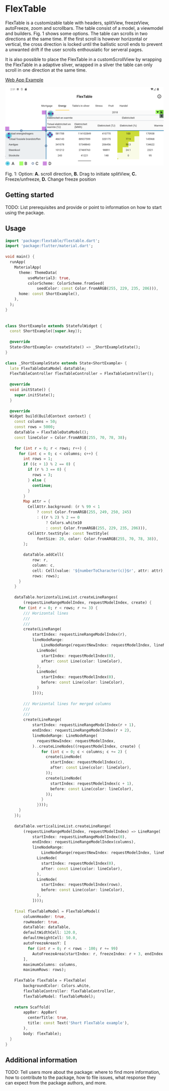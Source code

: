<!--
This README describes the package. If you publish this package to pub.dev,
this README's contents appear on the landing page for your package.

For information about how to write a good package README, see the guide for
[writing package pages](https://dart.dev/guides/libraries/writing-package-pages).

For general information about developing packages, see the Dart guide for
[creating packages](https://dart.dev/guides/libraries/create-library-packages)
and the Flutter guide for
[developing packages and plugins](https://flutter.dev/developing-packages).
-->

# FlexTable

FlexTable is a customizable table with headers, splitView, freezeView, autoFreeze, zoom and scrollbars. The table consist of a model, a viewmodel and builders. Fig. 1 shows some options. The table can scrolls in two directions at the same time. If the first scroll is however horizontal or vertical, the cross direction is locked until the ballistic scroll ends  to prevent a unwanted drift if the user scrolls enthousiatic for serveral pages.

It is also possible to place the FlexTable in a customScrollView by wrapping the FlexTable in a adaptive sliver, wrapped in a sliver the table can only scroll in one direction at the same time.

[Web App Example](http://js-lab.nl/flextable)

<img src="doc/flextable_options.png" width="800" >

Fig. 1: Option: **A.** scroll direction, **B.** Drag to initiate splitView, **C.** Freeze/unfreeze, **D.** Change freeze position




## Getting started

TODO: List prerequisites and provide or point to information on how to
start using the package.

## Usage

```dart
import 'package:flextable/flextable.dart';
import 'package:flutter/material.dart';

void main() {
  runApp(
    MaterialApp(
      theme: ThemeData(
          useMaterial3: true,
          colorScheme: ColorScheme.fromSeed(
              seedColor: const Color.fromARGB(255, 229, 235, 206))),
      home: const ShortExample(),
    ),
  );
}


class ShortExample extends StatefulWidget {
  const ShortExample({super.key});

  @override
  State<ShortExample> createState() => _ShortExampleState();
}

class _ShortExampleState extends State<ShortExample> {
  late FlexTableDataModel dataTable;
  FlexTableController flexTableController = FlexTableController();

  @override
  void initState() {
    super.initState();
  }

  @override
  Widget build(BuildContext context) {
    const columns = 50;
    const rows = 5000;
    dataTable = FlexTableDataModel();
    const lineColor = Color.fromARGB(255, 70, 78, 38);

    for (int r = 0; r < rows; r++) {
      for (int c = 0; c < columns; c++) {
        int rows = 1;
        if ((c + 1) % 2 == 0) {
          if (r % 3 == 0) {
            rows = 3;
          } else {
            continue;
          }
        }
        Map attr = {
          CellAttr.background: (r % 99 < 1
              ? const Color.fromARGB(255, 249, 250, 245)
              : ((r % 2) % 2 == 0
                  ? Colors.white10
                  : const Color.fromARGB(255, 229, 235, 206))),
          CellAttr.textStyle: const TextStyle(
              fontSize: 20, color: Color.fromARGB(255, 70, 78, 38)),
        };

        dataTable.addCell(
            row: r,
            column: c,
            cell: Cell(value: '${numberToCharacter(c)}$r', attr: attr),
            rows: rows);
      }
    }

    dataTable.horizontalLineList.createLineRanges(
        (requestLineRangeModelIndex, requestModelIndex, create) {
      for (int r = 0; r < rows; r += 3) {
        /// Horizontal lines
        ///
        ///
        create(LineRange(
            startIndex: requestLineRangeModelIndex(r),
            lineNodeRange:
                LineNodeRange(requestNewIndex: requestModelIndex, lineNodes: [
              LineNode(
                startIndex: requestModelIndex(0),
                after: const Line(color: lineColor),
              ),
              LineNode(
                startIndex: requestModelIndex(0),
                before: const Line(color: lineColor),
              )
            ])));

        /// Horizontal lines for merged columns
        ///
        ///
        create(LineRange(
            startIndex: requestLineRangeModelIndex(r + 1),
            endIndex: requestLineRangeModelIndex(r + 2),
            lineNodeRange: LineNodeRange(
              requestNewIndex: requestModelIndex,
            )..createLineNodes((requestModelIndex, create) {
                for (int c = 0; c < columns; c += 2) {
                  create(LineNode(
                    startIndex: requestModelIndex(c),
                    after: const Line(color: lineColor),
                  ));
                  create(LineNode(
                    startIndex: requestModelIndex(c + 1),
                    before: const Line(color: lineColor),
                  ));
                }
              })));
      }
    });

    dataTable.verticalLineList.createLineRange(
        (requestLineRangeModelIndex, requestModelIndex) => LineRange(
            startIndex: requestLineRangeModelIndex(0),
            endIndex: requestLineRangeModelIndex(columns),
            lineNodeRange:
                LineNodeRange(requestNewIndex: requestModelIndex, lineNodes: [
              LineNode(
                startIndex: requestModelIndex(0),
                after: const Line(color: lineColor),
              ),
              LineNode(
                startIndex: requestModelIndex(rows),
                before: const Line(color: lineColor),
              ),
            ])));

    final flexTableModel = FlexTableModel(
        columnHeader: true,
        rowHeader: true,
        dataTable: dataTable,
        defaultWidthCell: 120.0,
        defaultHeightCell: 50.0,
        autoFreezeAreasY: [
          for (int r = 0; r < rows - 100; r += 99)
            AutoFreezeArea(startIndex: r, freezeIndex: r + 3, endIndex: r + 90)
        ],
        maximumColumns: columns,
        maximumRows: rows);

    FlexTable flexTable = FlexTable(
        backgroundColor: Colors.white,
        flexTableController: flexTableController,
        flexTableModel: flexTableModel);

    return Scaffold(
        appBar: AppBar(
          centerTitle: true,
          title: const Text('Short FlexTable example'),
        ),
        body: flexTable);
  }
}

```

## Additional information

TODO: Tell users more about the package: where to find more information, how to
contribute to the package, how to file issues, what response they can expect
from the package authors, and more.
